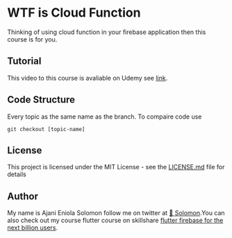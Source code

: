 # WTF is Cloud Function
Thinking of using cloud function in your firebase application then this course is for you.


## Tutorial
This video to this course is avaliable on Udemy see [link](LICENSE.md).

## Code Structure
Every topic as the same name as the branch. To compaire code use 

```
git checkout [topic-name]
```

## License
This project is licensed under the MIT License - see the [LICENSE.md](LICENSE.md) file for details


## Author 

My name is Ajani Eniola Solomon follow me on twitter at [👑 Solomon](https://twitter.com/ajani_eniola).You can also check out my course flutter course on skillshare [flutter firebase for the next billion users](https://www.skillshare.com/r/profile/Ajani-Eniola/9229560).